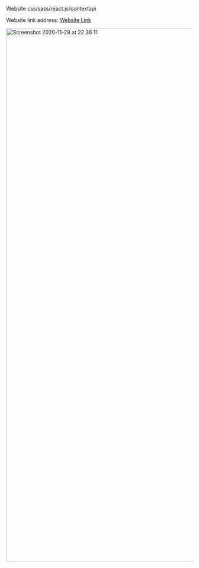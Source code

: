 Website css/sass/react.js/contextapi

Website link address: [Website Link](https://clone-1cd3e.web.app/)

<img width="1440" alt="Screenshot 2020-11-29 at 22 36 11" src="https://user-images.githubusercontent.com/56971352/100554209-72a61380-3293-11eb-93bf-63c2a400899d.png">
